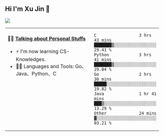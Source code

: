 
## Hi I'm Xu Jin 👋
![](https://komarev.com/ghpvc/?username=jiayouxujin&color=brightgreen&label=PROFILE+VIEWS)



<table align="center">
<tr>
<td valign="top" width="60%">

#### 🏋️‍♀️ <a href="https://github.com/jiayouxujin" target="_blank">Talking about Personal Stuffs</a>
<!-- recent_releases starts -->

- ⚡  I'm now learning CS-Knowledges.  
- 🏊‍♂️ Languages and Tools: Go、Java、Python、C
<!-- recent_releases ends -->
</td>
<td>
 
<!--START_SECTION:waka-->

```text
C                 3 hrs 43 mins   ███████▒░░░░░░░░░░░░░░░░░   29.41 %
Python            3 hrs 41 mins   ███████▒░░░░░░░░░░░░░░░░░   29.04 %
Go                2 hrs 30 mins   █████░░░░░░░░░░░░░░░░░░░░   19.82 %
Java              1 hr 41 mins    ███▒░░░░░░░░░░░░░░░░░░░░░   13.29 %
Other             24 mins         ▓░░░░░░░░░░░░░░░░░░░░░░░░   03.21 %
```

<!--END_SECTION:waka-->
 
</td>
</tr>
</table>





